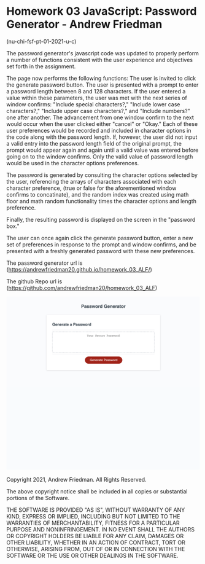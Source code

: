 # Homework 03 JavaScript: Password Generator -  Andrew Friedman
(nu-chi-fsf-pt-01-2021-u-c)

The password generator's javascript code was updated to properly perform a number of functions consistent with the user experience and objectives set forth in the assignment.

The page now performs the following functions:
The user is invited to click the generate password button.
The user is presented with a prompt to enter a password length between 8 and 128 characters.
If the user entered a value within these parameters, the user was met with the next series of window confirms: "Include special characters?," "Include lower case characters?," "Include upper case characters?," and "Include numbers?" one after another. The advancement from one window confirm to the next would occur when the user clicked either "cancel" or "Okay." Each of these user preferences would be recorded and included in character options in the code along with the password length.
If, however, the user did not input a valid entry into the password length field of the original prompt, the prompt would appear again and again until a valid value was entered before going on to the window confirms. Only the valid value of password length would be used in the character options preferences.

The password is generated by consulting the character options selected by the user, referencing the arrays of characters associated with each character preference, (true or false for the aforementioned window confirms to concatinate), and the random index was created using math floor and math random functionality times the character options and length preference.


Finally, the resulting password is displayed on the screen in the "password box." 

The user can once again click the generate password button, enter a new set of preferences in response to the prompt and window confirms, and be presented with a freshly generated password with these new preferences. 

The password generator url is (https://andrewfriedman20.github.io/homework_03_ALF/)

The github Repo url is (https://github.com/andrewfriedman20/homework_03_ALF)

![Screenshot of ALF Password Generator](https://github.com/andrewfriedman20/homework_03_ALF/blob/main/Screen_ALF_PWG.jpg)


Copyright 2021, Andrew Friedman. All Rights Reserved.

The above copyright notice shall be included in all copies or substantial portions of the Software.

THE SOFTWARE IS PROVIDED "AS IS", WITHOUT WARRANTY OF ANY KIND, EXPRESS OR IMPLIED, INCLUDING BUT NOT LIMITED TO THE WARRANTIES OF MERCHANTABILITY, FITNESS FOR A PARTICULAR PURPOSE AND NONINFRINGEMENT. IN NO EVENT SHALL THE AUTHORS OR COPYRIGHT HOLDERS BE LIABLE FOR ANY CLAIM, DAMAGES OR OTHER LIABILITY, WHETHER IN AN ACTION OF CONTRACT, TORT OR OTHERWISE, ARISING FROM, OUT OF OR IN CONNECTION WITH THE SOFTWARE OR THE USE OR OTHER DEALINGS IN THE SOFTWARE.
